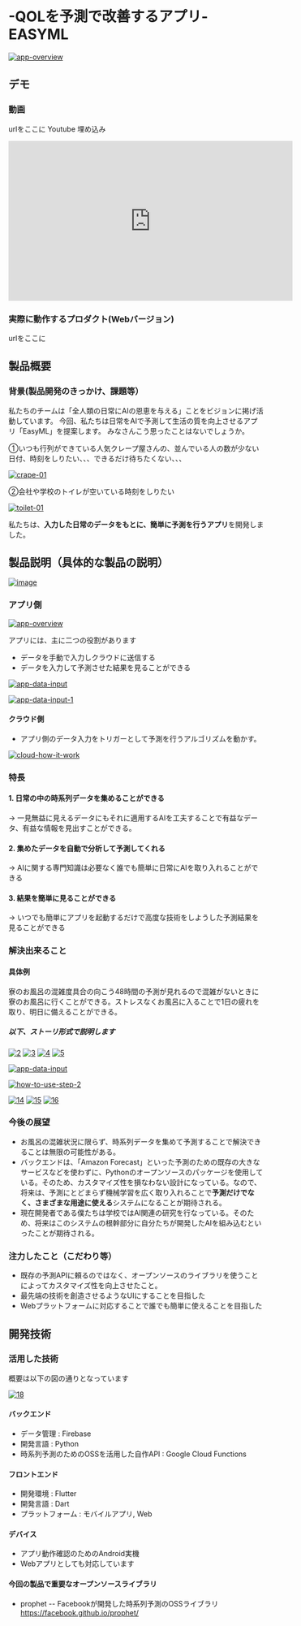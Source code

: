 # -QOLを予測で改善するアプリ- EASYML

<!-- <a href="https://ibb.co/f2Krcm8"><img src="https://i.ibb.co/2yLcbX8/README-top.png" alt="README-top" border="0"></a> -->

<a href="https://ibb.co/W2g3F5K"><img src="https://i.ibb.co/S3Rx0yv/app-overview.png" alt="app-overview" border="0"></a>
## デモ
### 動画
urlをここに Youtube 埋め込み
<iframe width="560" height="315" src="https://www.youtube.com/embed/Gq6q32CLxqI" title="YouTube video player" frameborder="0" allow="accelerometer; autoplay; clipboard-write; encrypted-media; gyroscope; picture-in-picture" allowfullscreen></iframe>

### 実際に動作するプロダクト(Webバージョン)
urlをここに


## 製品概要
### 背景(製品開発のきっかけ、課題等）
私たちのチームは「全人類の日常にAIの恩恵を与える」ことをビジョンに掲げ活動しています。
今回、私たちは日常をAIで予測して生活の質を向上させるアプリ「EasyML」を提案します。
みなさんこう思ったことはないでしょうか。

①いつも行列ができている人気クレープ屋さんの、並んでいる人の数が少ない日付、時刻をしりたい、、、できるだけ待ちたくない、、、

<a href="https://ibb.co/gzmn4dC"><img src="https://i.ibb.co/FgmPHXt/crape-01.png" alt="crape-01" border="0"></a>

②会社や学校のトイレが空いている時刻をしりたい

<a href="https://ibb.co/TPTGCF1"><img src="https://i.ibb.co/bN3Vf8F/toilet-01.png" alt="toilet-01" border="0"></a>


私たちは、**入力した日常のデータをもとに、簡単に予測を行うアプリ**を開発しました。


<!-- 僕は現在、現役の大学四年生で学校の寮に住んでいます。寮では自身の部屋には浴槽がありません。お風呂に入るには寮の大浴場に行かなければなりません。
しかし、僕の学校の寮生はたくさんいます。そのせいなのか、僕が行くときにはよく混んでいて、浴場の椅子が全部使われていてすぐには座れずに待たなければならないといったことをよく経験してきました。早くお風呂に入りたいのに待たされてしまうのはとても辛いものでした。 -->
<!-- この製品はそんな課題を、「**寮のお風呂の混雑度のデータを集めて、予測すること**」で解決します。さらに、この課題に限らず、「**日常の中の小さな規模の時系列データを集めて予測して日々の小さな悩みを解決しQOLを向上させよう**」ということでこの製品が生まれました。 -->


## 製品説明（具体的な製品の説明）

<a href="https://ibb.co/W6LXSZq"><img src="https://i.ibb.co/pxSTCcG/image.png" alt="image" border="0"></a>


<!-- <a href="https://ibb.co/6RtCB5M"><img src="https://i.ibb.co/7Jpm4Ff/image.png" alt="image" border="0"></a> -->

### アプリ側
<a href="https://ibb.co/W2g3F5K"><img src="https://i.ibb.co/S3Rx0yv/app-overview.png" alt="app-overview" border="0"></a>

アプリには、主に二つの役割があります
* データを手動で入力しクラウドに送信する
* データを入力して予測させた結果を見ることができる

<a href="https://ibb.co/gwwPmZw"><img src="https://i.ibb.co/sQQ6b9Q/app-data-input.png" alt="app-data-input" border="0"></a>

<a href="https://ibb.co/9rBv3cK"><img src="https://i.ibb.co/G5GJ3nY/app-data-input-1.png" alt="app-data-input-1" border="0"></a>



<!-- <a href="https://ibb.co/nm2KXV9"><img src="https://i.ibb.co/r0PXBLY/13-Pro-1.png" alt="13-Pro-1" border="0"></a> -->

#### クラウド側
* アプリ側のデータ入力をトリガーとして予測を行うアルゴリズムを動かす。

<a href="https://ibb.co/b7m6DtV"><img src="https://i.ibb.co/Ws5HjCX/cloud-how-it-work.png" alt="cloud-how-it-work" border="0"></a>




### 特長
#### 1. 日常の中の時系列データを集めることができる
-> 一見無益に見えるデータにもそれに適用するAIを工夫することで有益なデータ、有益な情報を見出すことができる。

#### 2. 集めたデータを自動で分析して予測してくれる
-> AIに関する専門知識は必要なく誰でも簡単に日常にAIを取り入れることができる

#### 3. 結果を簡単に見ることができる
-> いつでも簡単にアプリを起動するだけで高度な技術をしようした予測結果を見ることができる


### 解決出来ること
#### 具体例

寮のお風呂の混雑度具合の向こう48時間の予測が見れるので混雑がないときに寮のお風呂に行くことができる。ストレスなくお風呂に入ることで1日の疲れを取り、明日に備えることができる。

##### 以下、ストーリ形式で説明します

<a href="https://ibb.co/z8FPWrB"><img src="https://i.ibb.co/WD0BN6M/2.png" alt="2" border="0"></a>
<a href="https://ibb.co/8sxtThs"><img src="https://i.ibb.co/GpMNBhp/3.png" alt="3" border="0"></a>
<a href="https://ibb.co/bXBthYg"><img src="https://i.ibb.co/dD2Z9X0/4.png" alt="4" border="0"></a>
<a href="https://ibb.co/31KtY8w"><img src="https://i.ibb.co/G7mg31X/5.png" alt="5" border="0"></a>

<a href="https://ibb.co/gwwPmZw"><img src="https://i.ibb.co/sQQ6b9Q/app-data-input.png" alt="app-data-input" border="0"></a>

<a href="https://ibb.co/vxbH56v"><img src="https://i.ibb.co/WWQ694p/how-to-use-step-2.png" alt="how-to-use-step-2" border="0"></a>


<a href="https://ibb.co/yS1VbPL"><img src="https://i.ibb.co/L5Wv2R4/14.png" alt="14" border="0"></a>
<a href="https://ibb.co/252qbgv"><img src="https://i.ibb.co/9GXnMsb/15.png" alt="15" border="0"></a>
<a href="https://ibb.co/R3sV50B"><img src="https://i.ibb.co/GW8bh2t/16.png" alt="16" border="0"></a>


### 今後の展望
* お風呂の混雑状況に限らず、時系列データを集めて予測することで解決できることは無限の可能性がある。
* バックエンドは、「Amazon Forecast」といった予測のための既存の大きなサービスなどを使わずに、Pythonのオープンソースのパッケージを使用している。そのため、カスタマイズ性を損なわない設計になっている。なので、将来は、予測にとどまらず機械学習を広く取り入れることで**予測だけでなく、さまざまな用途に使える**システムになることが期待される。
* 現在開発者である僕たちは学校ではAI関連の研究を行なっている。そのため、将来はこのシステムの根幹部分に自分たちが開発したAIを組み込むといったことが期待される。

### 注力したこと（こだわり等）
* 既存の予測APIに頼るのではなく、オープンソースのライブラリを使うことによってカスタマイズ性を向上させたこと。
* 最先端の技術を創造させるようなUIにすることを目指した
* Webプラットフォームに対応することで誰でも簡単に使えることを目指した

## 開発技術
### 活用した技術
概要は以下の図の通りとなっています

<a href="https://ibb.co/WVJ0ybr"><img src="https://i.ibb.co/phFQztH/18.png" alt="18" border="0"></a>

#### バックエンド
* データ管理 : Firebase
* 開発言語 : Python
* 時系列予測のためのOSSを活用した自作API : Google Cloud Functions

#### フロントエンド
* 開発環境 : Flutter
* 開発言語 : Dart
* プラットフォーム : モバイルアプリ, Web

#### デバイス
* アプリ動作確認のためのAndroid実機
* Webアプリとしても対応しています

#### 今回の製品で重要なオープンソースライブラリ
* prophet -- Facebookが開発した時系列予測のOSSライブラリ
https://facebook.github.io/prophet/